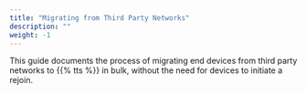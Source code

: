 ```yaml
---
title: "Migrating from Third Party Networks"
description: ""
weight: -1
---
```


This guide documents the process of migrating end devices from third party networks to {{% tts %}} in bulk, without the need for devices to initiate a rejoin.